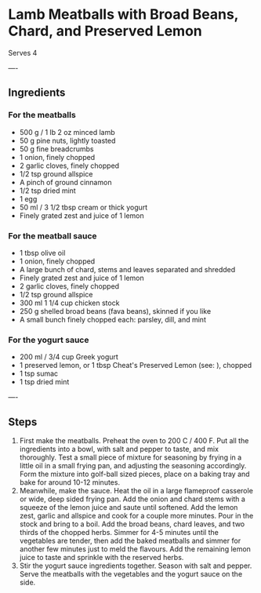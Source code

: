 # Lamb Meatballs with Broad Beans, Chard, and Preserved Lemon

Serves 4

—-

## Ingredients

### For the meatballs
* 500 g / 1 lb 2 oz minced lamb
* 50 g pine nuts, lightly toasted
* 50 g fine breadcrumbs
* 1 onion, finely chopped
* 2 garlic cloves, finely chopped
* 1/2 tsp ground allspice
* A pinch of ground cinnamon
* 1/2 tsp dried mint
* 1 egg
* 50 ml / 3 1/2 tbsp cream or thick yogurt
* Finely grated zest and juice of 1 lemon

### For the meatball sauce
* 1 tbsp olive oil
* 1 onion, finely chopped
* A large bunch of chard, stems and leaves separated and shredded
* Finely grated zest and juice of 1 lemon
* 2 garlic cloves, finely chopped
* 1/2 tsp ground allspice
* 300 ml 1 1/4 cup chicken stock
* 250 g shelled broad beans (fava beans), skinned if you like
* A small bunch finely chopped each: parsley, dill, and mint

### For the yogurt sauce
* 200 ml / 3/4 cup Greek yogurt
* 1 preserved lemon, or 1 tbsp Cheat's Preserved Lemon (see: ), chopped
* 1 tsp sumac
* 1 tsp dried mint

—-

## Steps

1.  First make the meatballs. Preheat the oven to 200 C / 400 F. Put all the ingredients into a bowl, with salt and pepper to taste, and mix thoroughly. Test a small piece of mixture for seasoning by frying in a little oil in a small frying pan, and adjusting the seasoning accordingly. Form the mixture into golf-ball sized pieces, place on a baking tray and bake for around 10-12 minutes.
2.  Meanwhile, make the sauce. Heat the oil in a large flameproof casserole or wide, deep sided frying pan. Add the onion and chard stems with a squeeze of the lemon juice and saute until softened. Add the lemon zest, garlic and allspice and cook for a couple more minutes. Pour in the stock and bring to a boil. Add the broad beans, chard leaves, and two thirds of the chopped herbs. Simmer for 4-5 minutes until the vegetables are tender, then add the baked meatballs and simmer for another few minutes just to meld the flavours. Add the remaining lemon juice to taste and sprinkle with the reserved herbs.
3.  Stir the yogurt sauce ingredients together. Season with salt and pepper. Serve the meatballs with the vegetables and the yogurt sauce on the side.
